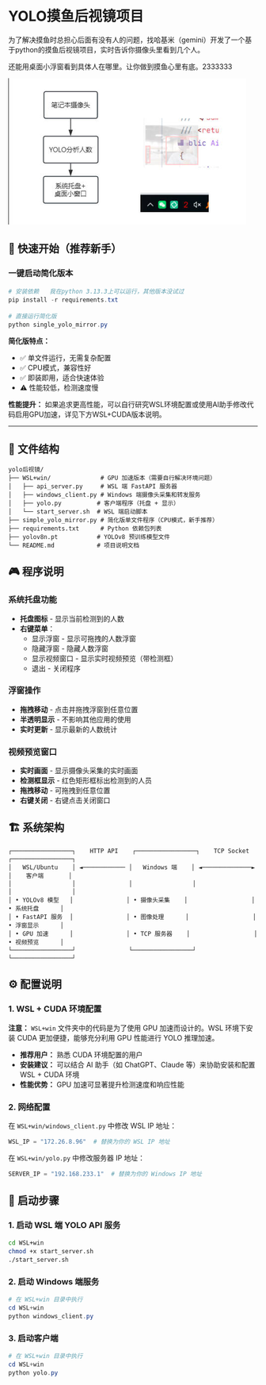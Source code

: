 # YOLO摸鱼后视镜项目

为了解决摸鱼时总担心后面有没有人的问题，找哈基米（gemini）开发了一个基于python的摸鱼后视镜项目，实时告诉你摄像头里看到几个人。

还能用桌面小浮窗看到具体人在哪里。让你做到摸鱼心里有底。2333333

![image](https://github.com/danghb/moyu_yolov8/blob/master/pic/%E4%BD%BF%E7%94%A8%E7%A4%BA%E4%BE%8B.jpg)

## 🚀 快速开始（推荐新手）

### 一键启动简化版本
```powershell
# 安装依赖   我在python 3.13.3上可以运行，其他版本没试过
pip install -r requirements.txt

# 直接运行简化版
python single_yolo_mirror.py
```

**简化版特点：**
- ✅ 单文件运行，无需复杂配置
- ✅ CPU模式，兼容性好
- ✅ 即装即用，适合快速体验
- ⚠️ 性能较低，检测速度慢

**性能提升：** 如果追求更高性能，可以自行研究WSL环境配置或使用AI助手修改代码启用GPU加速，详见下方WSL+CUDA版本说明。

---

## 📁 文件结构

```
yolo后视镜/
├── WSL+win/              # GPU 加速版本（需要自行解决环境问题）
│   ├── api_server.py     # WSL 端 FastAPI 服务器
│   ├── windows_client.py # Windows 端摄像头采集和转发服务
│   ├── yolo.py          # 客户端程序（托盘 + 显示）
│   └── start_server.sh  # WSL 端启动脚本
├── simple_yolo_mirror.py # 简化版单文件程序（CPU模式，新手推荐）
├── requirements.txt      # Python 依赖包列表
├── yolov8n.pt           # YOLOv8 预训练模型文件
└── README.md            # 项目说明文档
```

## 🎮 程序说明

### 系统托盘功能

- **托盘图标** - 显示当前检测到的人数
- **右键菜单**：
  - 显示浮窗 - 显示可拖拽的人数浮窗
  - 隐藏浮窗 - 隐藏人数浮窗
  - 显示视频窗口 - 显示实时视频预览（带检测框）
  - 退出 - 关闭程序

### 浮窗操作

- **拖拽移动** - 点击并拖拽浮窗到任意位置
- **半透明显示** - 不影响其他应用的使用
- **实时更新** - 显示最新的人数统计

### 视频预览窗口

- **实时画面** - 显示摄像头采集的实时画面
- **检测框显示** - 红色矩形框标出检测到的人员
- **拖拽移动** - 可拖拽到任意位置
- **右键关闭** - 右键点击关闭窗口

## 🏗️ 系统架构

```
┌─────────────────┐    HTTP API    ┌─────────────────┐    TCP Socket    ┌─────────────────┐
│   WSL/Ubuntu    │ ◄──────────── │   Windows 端    │ ◄──────────────► │    客户端       │
│                 │               │                 │                  │                 │
│ • YOLOv8 模型   │               │ • 摄像头采集    │                  │ • 系统托盘      │
│ • FastAPI 服务  │               │ • 图像处理      │                  │ • 浮窗显示      │
│ • GPU 加速      │               │ • TCP 服务器    │                  │ • 视频预览      │
└─────────────────┘               └─────────────────┘                  └─────────────────┘
```
## ⚙️ 配置说明

### 1. WSL + CUDA 环境配置

**注意：** `WSL+win` 文件夹中的代码是为了使用 GPU 加速而设计的。WSL 环境下安装 CUDA 更加便捷，能够充分利用 GPU 性能进行 YOLO 推理加速。

- **推荐用户：** 熟悉 CUDA 环境配置的用户
- **安装建议：** 可以结合 AI 助手（如 ChatGPT、Claude 等）来协助安装和配置 WSL + CUDA 环境
- **性能优势：** GPU 加速可显著提升检测速度和响应性能

### 2. 网络配置

在 `WSL+win/windows_client.py` 中修改 WSL IP 地址：

```python
WSL_IP = "172.26.8.96"  # 替换为你的 WSL IP 地址
```

在 `WSL+win/yolo.py` 中修改服务器 IP 地址：

```python
SERVER_IP = "192.168.233.1"  # 替换为你的 Windows IP 地址
```


## 🚀 启动步骤

### 1. 启动 WSL 端 YOLO API 服务

```bash
cd WSL+win
chmod +x start_server.sh
./start_server.sh
```

### 2. 启动 Windows 端服务

```powershell
# 在 WSL+win 目录中执行
cd WSL+win
python windows_client.py
```

### 3. 启动客户端

```powershell
# 在 WSL+win 目录中执行
cd WSL+win
python yolo.py
```


